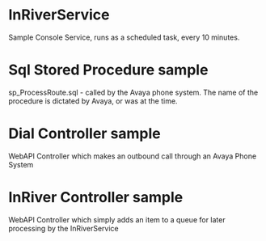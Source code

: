 # InRiverService
Sample Console Service, runs as a scheduled task, every 10 minutes.

# Sql Stored Procedure sample
sp_ProcessRoute.sql - called by the Avaya phone system.  The name of the procedure is dictated by Avaya, or was at the time.

# Dial Controller sample
WebAPI Controller which makes an outbound call through an Avaya Phone System

# InRiver Controller sample
WebAPI Controller which simply adds an item to a queue for later processing by the InRiverService
